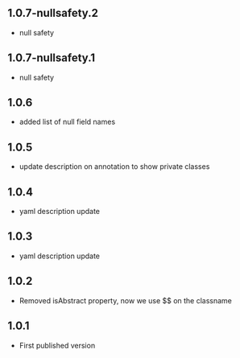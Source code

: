 ## 1.0.7-nullsafety.2
- null safety

## 1.0.7-nullsafety.1
- null safety

## 1.0.6
- added list of null field names

## 1.0.5
- update description on annotation to show private classes

## 1.0.4
- yaml description update

## 1.0.3
- yaml description update

## 1.0.2
- Removed isAbstract property, now we use $$ on the classname

## 1.0.1
- First published version